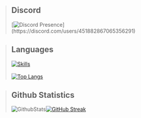 > ## Discord
> [![Discord Presence](https://lanyard.cnrad.dev/api/451882867065356291?)](https://discord.com/users/451882867065356291)

> ##  Languages
> [![Skills](https://skillicons.dev/icons?i=html,css,js,ts,react,nodejs,mysql,git,jquery,vscode,md&theme=dark)](https://github.com/OGSilenced)
> <br></br>
> [![Top Langs](https://github-readme-stats.vercel.app/api/top-langs/?username=OGSilenced&layout=compact&theme=github_dark&border_color=3178c6)](https://github.com/OGSilenced/github-readme-stats)

> ## Github Statistics
> ![GithubStats](https://github-readme-stats.vercel.app/api?username=OGSilenced&show_icons=true&theme=github_dark&border_color=3178c6)[![GitHub Streak](https://streak-stats.demolab.com/?user=OGSilenced&theme=github_dark&border=3178c6&ring=3178c6&fire=3178c6&currStreakLabel=3178c6&sideLabels=3178c6&dates=3178c6&stroke=3178c6)](https://git.io/streak-stats)
